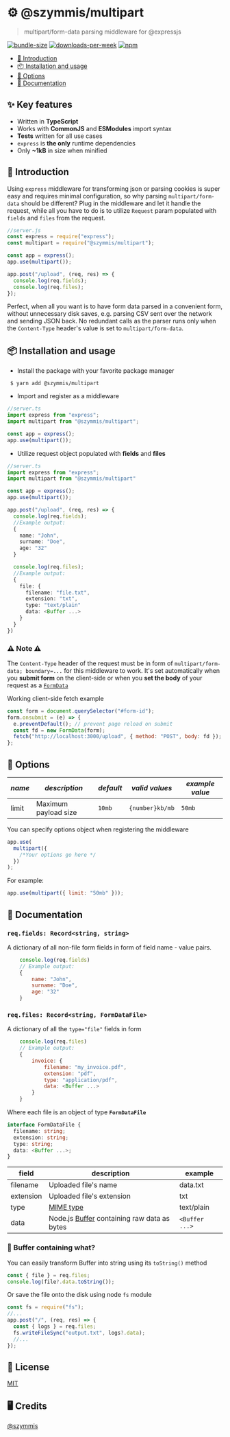 # ⚙️ @szymmis/multipart

> multipart/form-data parsing middleware for @expressjs

[![bundle-size](https://img.shields.io/bundlephobia/min/@szymmis/multipart)][npm-link]
[![downloads-per-week](https://img.shields.io/npm/dt/@szymmis/multipart?color=success)][npm-link]
[![npm](https://img.shields.io/npm/v/@szymmis/multipart?color=purple)][npm-link]

- [💬 Introduction](#-introduction)
- [📦 Installation and usage](#-installation-and-usage)
- [🔧 Options](#-options)
- [📝 Documentation](#-documentation)

## ✨ Key features <!-- omit in toc -->

- Written in **TypeScript**
- Works with **CommonJS** and **ESModules** import syntax
- **Tests** written for all use cases
- `express` is **the only** runtime dependencies
- Only **~1kB** in size when minified

## 💬 Introduction

Using `express` middleware for transforming json or parsing cookies is super easy and requires minimal configuration, so why parsing `multipart/form-data` should be different? Plug in the middleware and let it handle the request, while all you have to do is to utilize `Request` param populated with `fields` and `files` from the request.

```js
//server.js
const express = require("express");
const multipart = require("@szymmis/multipart");

const app = express();
app.use(multipart());

app.post("/upload", (req, res) => {
  console.log(req.fields);
  console.log(req.files);
});
```

Perfect, when all you want is to have form data parsed in a convenient form, without unnecessary disk saves, e.g. parsing CSV sent over the network and sending JSON back. No redundant calls as the parser runs only when the `Content-Type` header's value is set to `multipart/form-data`.

## 📦 Installation and usage

- Install the package with your favorite package manager

```console
 $ yarn add @szymmis/multipart
```

- Import and register as a middleware

```ts
//server.ts
import express from "express";
import multipart from "@szymmis/multipart";

const app = express();
app.use(multipart());
```

- Utilize request object populated with **fields** and **files**

```ts
//server.ts
import express from "express";
import multipart from "@szymmis/multipart"

const app = express();
app.use(multipart());

app.post("/upload", (req, res) => {
  console.log(req.fields);
  //Example output:
  {
    name: "John",
    surname: "Doe",
    age: "32"
  }

  console.log(req.files);
  //Example output:
  {
    file: {
      filename: "file.txt",
      extension: "txt",
      type: "text/plain"
      data: <Buffer ...>
    }
  }
})
```

### ⚠️ **Note** ⚠️

The `Content-Type` header of the request must be in form of `multipart/form-data; boundary=...` for this middleware to work. It's set automatically when you **submit form** on the client-side or when you **set the body** of your request as a [`FormData`][form-data]

Working client-side fetch example

```js
const form = document.querySelector("#form-id");
form.onsubmit = (e) => {
  e.preventDefault(); // prevent page reload on submit
  const fd = new FormData(form);
  fetch("http://localhost:3000/upload", { method: "POST", body: fd });
};
```

## 🔧 Options

| _name_ | _description_        | _default_ | _valid values_  | _example value_ |
| ------ | -------------------- | --------- | --------------- | --------------- |
| limit  | Maximum payload size | `10mb`    | `{number}kb/mb` | `50mb`          |

You can specify options object when registering the middleware

```js
app.use(
  multipart({
    /*Your options go here */
  })
);
```

For example:

```js
app.use(multipart({ limit: "50mb" }));
```

## 📝 Documentation

### `req.fields: Record<string, string>`

A dictionary of all non-file form fields in form of field name - value pairs.

```js
    console.log(req.fields)
    // Example output:
    {
        name: "John",
        surname: "Doe",
        age: "32"
    }
```

### `req.files: Record<string, FormDataFile>`

A dictionary of all the `type="file"` fields in form

```js
    console.log(req.files)
    // Example output:
    {
        invoice: {
            filename: "my_invoice.pdf",
            extension: "pdf",
            type: "application/pdf",
            data: <Buffer ...>
        }
    }
```

Where each file is an object of type **`FormDataFile`**

```ts
interface FormDataFile {
  filename: string;
  extension: string;
  type: string;
  data: <Buffer ...>;
}
```

| field     | description                                           | example        |
| --------- | ----------------------------------------------------- | -------------- |
| filename  | Uploaded file's name                                  | data.txt       |
| extension | Uploaded file's extension                             | txt            |
| type      | [MIME type][mime-types]                               | text/plain     |
| data      | Node.js [Buffer][buffer] containing raw data as bytes | `<Buffer ...>` |

### 🤔 Buffer containing what?

You can easily transform Buffer into string using its `toString()` method

```ts
const { file } = req.files;
console.log(file?.data.toString());
```

Or save the file onto the disk using node `fs` module

```ts
const fs = require("fs");
//...
app.post("/", (req, res) => {
  const { logs } = req.files;
  fs.writeFileSync("output.txt", logs?.data);
  //...
});
```

## 🏦 License <!-- omit in toc -->

[MIT](https://github.com/szymmis/multipart/blob/master/LICENSE)

## 🖥️ Credits <!-- omit in toc -->

[@szymmis](https://github.com/szymmis)

[npm-link]: https://www.npmjs.org/package/@szymmis/multipart
[form-data]: https://developer.mozilla.org/en-US/docs/Web/API/FormData
[mime-types]: https://developer.mozilla.org/en-US/docs/Web/HTTP/Basics_of_HTTP/MIME_types/Common_types
[buffer]: https://nodejs.org/api/buffer.html
